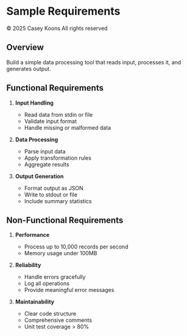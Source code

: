 # Sample Requirements

© 2025 Casey Koons All rights reserved

## Overview
Build a simple data processing tool that reads input, processes it, and generates output.

## Functional Requirements

1. **Input Handling**
   - Read data from stdin or file
   - Validate input format
   - Handle missing or malformed data

2. **Data Processing**
   - Parse input data
   - Apply transformation rules
   - Aggregate results

3. **Output Generation**
   - Format output as JSON
   - Write to stdout or file
   - Include summary statistics

## Non-Functional Requirements

1. **Performance**
   - Process up to 10,000 records per second
   - Memory usage under 100MB

2. **Reliability**
   - Handle errors gracefully
   - Log all operations
   - Provide meaningful error messages

3. **Maintainability**
   - Clear code structure
   - Comprehensive comments
   - Unit test coverage > 80%

